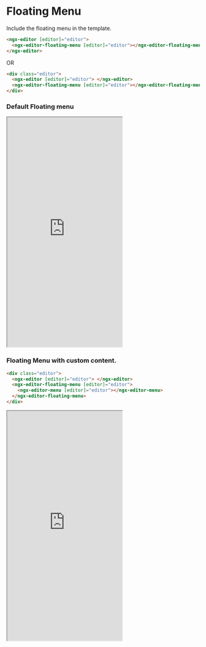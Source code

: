 # Floating Menu

Include the floating menu in the template.

```html
<ngx-editor [editor]="editor">
  <ngx-editor-floating-menu [editor]="editor"></ngx-editor-floating-menu>
</ngx-editor>
```

OR

```html
<div class="editor">
  <ngx-editor [editor]="editor"> </ngx-editor>
  <ngx-editor-floating-menu [editor]="editor"></ngx-editor-floating-menu>
</div>
```

### Default Floating menu

<iframe src="https://stackblitz.com/edit/ngx-editor-floating-menu?embed=1&hideExplorer=1&view=preview" height="600"></iframe>

### Floating Menu with custom content.

```html
<div class="editor">
  <ngx-editor [editor]="editor"> </ngx-editor>
  <ngx-editor-floating-menu [editor]="editor">
    <ngx-editor-menu [editor]="editor"></ngx-editor-menu>
  </ngx-editor-floating-menu>
</div>
```

<iframe src="https://stackblitz.com/edit/ngx-editor-floating-menu-custom?embed=1&hideExplorer=1&view=preview" height="600"></iframe>
